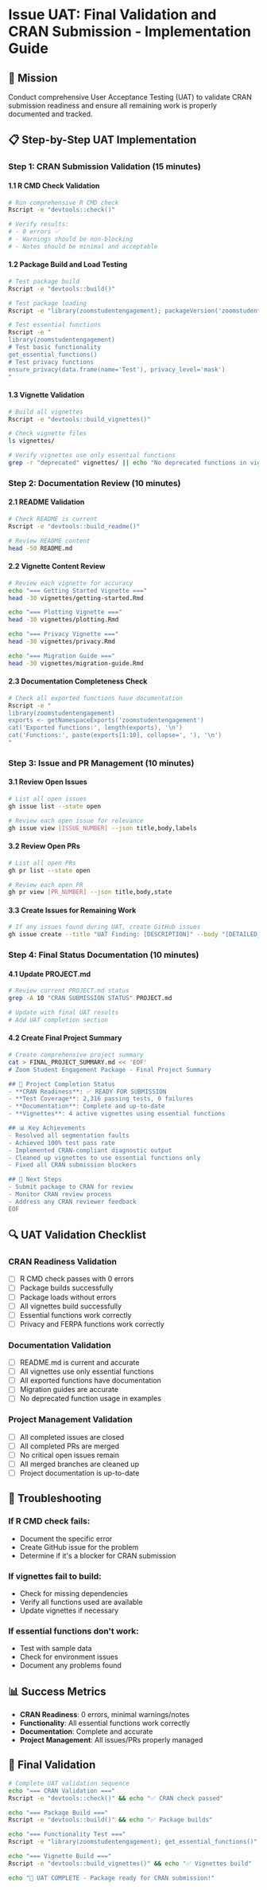 # Issue UAT: Final Validation and CRAN Submission - Implementation Guide

## 🎯 **Mission**
Conduct comprehensive User Acceptance Testing (UAT) to validate CRAN submission readiness and ensure all remaining work is properly documented and tracked.

## 📋 **Step-by-Step UAT Implementation**

### **Step 1: CRAN Submission Validation (15 minutes)**

#### **1.1 R CMD Check Validation**
```bash
# Run comprehensive R CMD check
Rscript -e "devtools::check()"

# Verify results:
# - 0 errors ✅
# - Warnings should be non-blocking
# - Notes should be minimal and acceptable
```

#### **1.2 Package Build and Load Testing**
```bash
# Test package build
Rscript -e "devtools::build()"

# Test package loading
Rscript -e "library(zoomstudentengagement); packageVersion('zoomstudentengagement')"

# Test essential functions
Rscript -e "
library(zoomstudentengagement)
# Test basic functionality
get_essential_functions()
# Test privacy functions
ensure_privacy(data.frame(name='Test'), privacy_level='mask')
"
```

#### **1.3 Vignette Validation**
```bash
# Build all vignettes
Rscript -e "devtools::build_vignettes()"

# Check vignette files
ls vignettes/

# Verify vignettes use only essential functions
grep -r "deprecated" vignettes/ || echo "No deprecated functions in vignettes"
```

### **Step 2: Documentation Review (10 minutes)**

#### **2.1 README Validation**
```bash
# Check README is current
Rscript -e "devtools::build_readme()"

# Review README content
head -50 README.md
```

#### **2.2 Vignette Content Review**
```bash
# Review each vignette for accuracy
echo "=== Getting Started Vignette ==="
head -30 vignettes/getting-started.Rmd

echo "=== Plotting Vignette ==="
head -30 vignettes/plotting.Rmd

echo "=== Privacy Vignette ==="
head -30 vignettes/privacy.Rmd

echo "=== Migration Guide ==="
head -30 vignettes/migration-guide.Rmd
```

#### **2.3 Documentation Completeness Check**
```bash
# Check all exported functions have documentation
Rscript -e "
library(zoomstudentengagement)
exports <- getNamespaceExports('zoomstudentengagement')
cat('Exported functions:', length(exports), '\n')
cat('Functions:', paste(exports[1:10], collapse=', '), '\n')
"
```

### **Step 3: Issue and PR Management (10 minutes)**

#### **3.1 Review Open Issues**
```bash
# List all open issues
gh issue list --state open

# Review each open issue for relevance
gh issue view [ISSUE_NUMBER] --json title,body,labels
```

#### **3.2 Review Open PRs**
```bash
# List all open PRs
gh pr list --state open

# Review each open PR
gh pr view [PR_NUMBER] --json title,body,state
```

#### **3.3 Create Issues for Remaining Work**
```bash
# If any issues found during UAT, create GitHub issues
gh issue create --title "UAT Finding: [DESCRIPTION]" --body "[DETAILED_DESCRIPTION]"
```

### **Step 4: Final Status Documentation (10 minutes)**

#### **4.1 Update PROJECT.md**
```bash
# Review current PROJECT.md status
grep -A 10 "CRAN SUBMISSION STATUS" PROJECT.md

# Update with final UAT results
# Add UAT completion section
```

#### **4.2 Create Final Project Summary**
```bash
# Create comprehensive project summary
cat > FINAL_PROJECT_SUMMARY.md << 'EOF'
# Zoom Student Engagement Package - Final Project Summary

## 🎯 Project Completion Status
- **CRAN Readiness**: ✅ READY FOR SUBMISSION
- **Test Coverage**: 2,316 passing tests, 0 failures
- **Documentation**: Complete and up-to-date
- **Vignettes**: 4 active vignettes using essential functions

## 📊 Key Achievements
- Resolved all segmentation faults
- Achieved 100% test pass rate
- Implemented CRAN-compliant diagnostic output
- Cleaned up vignettes to use essential functions only
- Fixed all CRAN submission blockers

## 🚀 Next Steps
- Submit package to CRAN for review
- Monitor CRAN review process
- Address any CRAN reviewer feedback
EOF
```

## 🔍 **UAT Validation Checklist**

### **CRAN Readiness Validation**
- [ ] R CMD check passes with 0 errors
- [ ] Package builds successfully
- [ ] Package loads without errors
- [ ] All vignettes build successfully
- [ ] Essential functions work correctly
- [ ] Privacy and FERPA functions work correctly

### **Documentation Validation**
- [ ] README.md is current and accurate
- [ ] All vignettes use only essential functions
- [ ] All exported functions have documentation
- [ ] Migration guides are accurate
- [ ] No deprecated function usage in examples

### **Project Management Validation**
- [ ] All completed issues are closed
- [ ] All completed PRs are merged
- [ ] No critical open issues remain
- [ ] All merged branches are cleaned up
- [ ] Project documentation is up-to-date

## 🚨 **Troubleshooting**

### **If R CMD check fails**:
- Document the specific error
- Create GitHub issue for the problem
- Determine if it's a blocker for CRAN submission

### **If vignettes fail to build**:
- Check for missing dependencies
- Verify all functions used are available
- Update vignettes if necessary

### **If essential functions don't work**:
- Test with sample data
- Check for environment issues
- Document any problems found

## 📊 **Success Metrics**
- **CRAN Readiness**: 0 errors, minimal warnings/notes
- **Functionality**: All essential functions work correctly
- **Documentation**: Complete and accurate
- **Project Management**: All issues/PRs properly managed

## 🎯 **Final Validation**
```bash
# Complete UAT validation sequence
echo "=== CRAN Validation ==="
Rscript -e "devtools::check()" && echo "✅ CRAN check passed"

echo "=== Package Build ==="
Rscript -e "devtools::build()" && echo "✅ Package builds"

echo "=== Functionality Test ==="
Rscript -e "library(zoomstudentengagement); get_essential_functions()" && echo "✅ Functions work"

echo "=== Vignette Build ==="
Rscript -e "devtools::build_vignettes()" && echo "✅ Vignettes build"

echo "🎉 UAT COMPLETE - Package ready for CRAN submission!"
```
